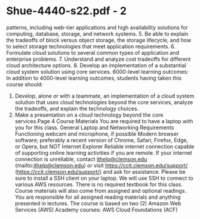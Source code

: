 # Shue-4440-s22.pdf - 2

patterns, including web-tier applications and high availability solutions for computing, database,
storage, and network systems.
5. Be able to explain the tradeoffs of block versus object storage, the storage lifecycle, and how to
select storage technologies that meet application requirements.
6. Formulate cloud solutions to several common types of application and enterprise problems.
7. Understand and analyze cost tradeoffs for different cloud architecture options.
8. Develop an implementation of a substantial cloud system solution using core services.
6000-level learning outcomes: In addition to 4000-level learning outcomes, students having taken this
course should:
1. Develop, alone or with a teammate, an implementation of a cloud system solution that uses cloud
technologies beyond the core services, analyze the tradeoffs, and explain the technology choices.
2. Make a presentation on a cloud technology beyond the core services.Page 4
Course Materials
You are required to have a laptop with you for this class.
General Laptop and Networking Requirements
Functioning webcam and microphone, if possible
Modern browser software; preferably a recent version of Chrome, Safari, Firefox, Edge, or Opera, but
NOT Internet Explorer
Reliable internet connection capable of supporting online learning activities if you are remote. If your
internet connection is unreliable, contact ithelp@clemson.edu (mailto:ithelp@clemson.edu) or visit
https://ccit.clemson.edu/support/ (https://ccit.clemson.edu/support/) and ask for assistance.
Please be sure to install a SSH client on your laptop. We will use SSH to connect to various AWS
resources.
There is no required textbook for this class. Course materials will also come from assigned and optional
readings. You are responsible for all assigned reading materials and anything presented in lectures.
The course is based on two (2) Amazon Web Services (AWS) Academy courses:
AWS Cloud Foundations (ACF)